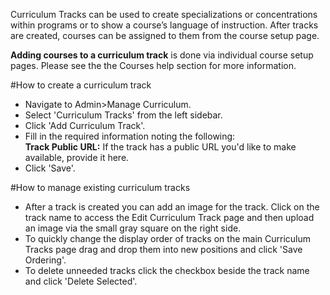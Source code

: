Curriculum Tracks can be used to create specializations or concentrations within programs or to show a course’s language of instruction.  After tracks are created, courses can be assigned to them from the course setup page.

**Adding courses to a curriculum track** is done via individual course setup pages.  Please see the the Courses help section for more information.

#How to create a curriculum track
* Navigate to Admin>Manage Curriculum.
* Select 'Curriculum Tracks' from the left sidebar.
* Click 'Add Curriculum Track'.
* Fill in the required information noting the following:  
**Track Public URL:** If the track has a public URL you'd like to make available, provide it here.
* Click 'Save'.

#How to manage existing curriculum tracks
* After a track is created you can add an image for the track.  Click on the track name to access the Edit Curriculum Track page and then upload an image via the small gray square on the right side.
* To quickly change the display order of tracks on the main Curriculum Tracks page drag and drop them into new positions and click 'Save Ordering'.
* To delete unneeded tracks click the checkbox beside the track name and click 'Delete Selected'.
